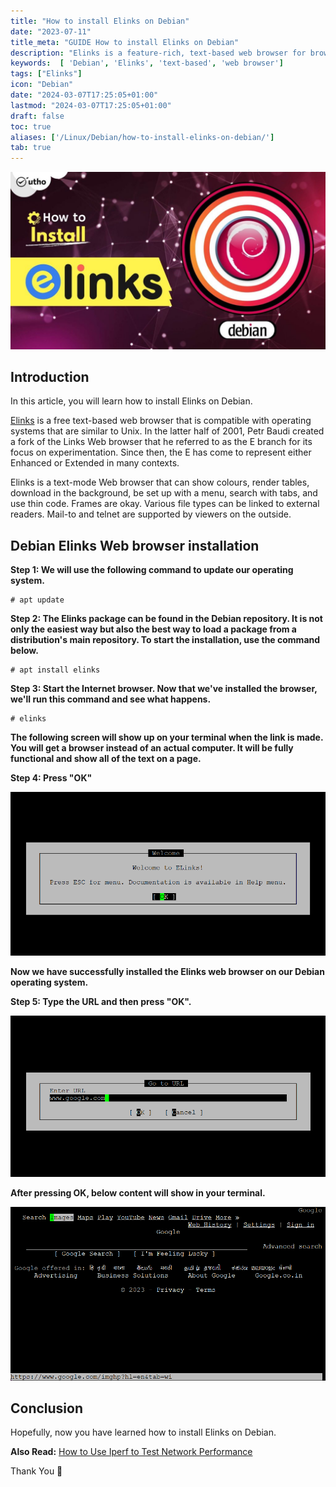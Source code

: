 ```yaml
---
title: "How to install Elinks on Debian"
date: "2023-07-11"
title_meta: "GUIDE How to install Elinks on Debian"
description: "Elinks is a feature-rich, text-based web browser for browsing the web on Debian systems."
keywords:  [ 'Debian', 'Elinks', 'text-based', 'web browser']
tags: ["Elinks"]
icon: "Debian"
date: "2024-03-07T17:25:05+01:00"
lastmod: "2024-03-07T17:25:05+01:00" 
draft: false
toc: true
aliases: ['/Linux/Debian/how-to-install-elinks-on-debian/']
tab: true
---
```


![How to install Elinks on Debian](images/How-to-install-Elinks-on-Debian-1024x576.jpg)

## Introduction

In this article, you will learn how to install Elinks on Debian.

[Elinks](https://en.wikipedia.org/wiki/ELinks) is a free text-based web browser that is compatible with operating systems that are similar to Unix. In the latter half of 2001, Petr Baudi created a fork of the Links Web browser that he referred to as the E branch for its focus on experimentation. Since then, the E has come to represent either Enhanced or Extended in many contexts.

Elinks is a text-mode Web browser that can show colours, render tables, download in the background, be set up with a menu, search with tabs, and use thin code. Frames are okay. Various file types can be linked to external readers. Mail-to and telnet are supported by viewers on the outside.

## Debian Elinks Web browser installation

**Step 1: We will use the following command to update our operating system.**

```
# apt update

```

**Step 2: The Elinks package can be found in the Debian repository. It is not only the easiest way but also the best way to load a package from a distribution's main repository. To start the installation, use the command below.**

```
# apt install elinks

```

**Step 3: Start the Internet browser. Now that we've installed the browser, we'll run this command and see what happens.**

```
# elinks

```

**The following screen will show up on your terminal when the link is made. You will get a browser instead of an actual computer. It will be fully functional and show all of the text on a page.**

**Step 4: Press "OK"**

![How to install Elinks on Debian](images/1-30.png)

**Now we have successfully installed the Elinks web browser on our Debian operating system.**

**Step 5: Type the URL and then press "OK".**

![How to install Elinks on Debian](images/2-23.png)

**After pressing OK, below content will show in your terminal.**

![install Elinks on Debian](images/image-1209.png)

## Conclusion

Hopefully, now you have learned how to install Elinks on Debian.

**Also Read:** [How to Use Iperf to Test Network Performance](https://utho.com/docs/tutorial/how-to-use-iperf-to-test-network-performance/)

Thank You 🙂
